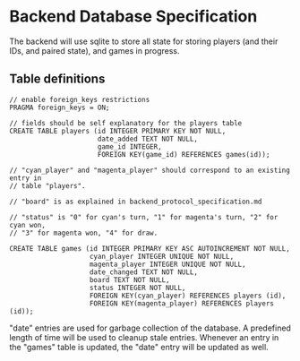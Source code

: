 # Backend Database Specification

The backend will use sqlite to store all state for storing players (and their
IDs, and paired state), and games in progress.

## Table definitions

```
// enable foreign_keys restrictions
PRAGMA foreign_keys = ON;

// fields should be self explanatory for the players table
CREATE TABLE players (id INTEGER PRIMARY KEY NOT NULL,
                      date_added TEXT NOT NULL,
                      game_id INTEGER,
                      FOREIGN KEY(game_id) REFERENCES games(id));

// "cyan_player" and "magenta_player" should correspond to an existing entry in
// table "players".

// "board" is as explained in backend_protocol_specification.md

// "status" is "0" for cyan's turn, "1" for magenta's turn, "2" for cyan won,
// "3" for magenta won, "4" for draw.

CREATE TABLE games (id INTEGER PRIMARY KEY ASC AUTOINCREMENT NOT NULL,
                    cyan_player INTEGER UNIQUE NOT NULL,
                    magenta_player INTEGER UNIQUE NOT NULL,
                    date_changed TEXT NOT NULL,
                    board TEXT NOT NULL,
                    status INTEGER NOT NULL,
                    FOREIGN KEY(cyan_player) REFERENCES players (id),
                    FOREIGN KEY(magenta_player) REFERENCES players (id));
```

"date" entries are used for garbage collection of the database. A predefined
length of time will be used to cleanup stale entries. Whenever an entry in the
"games" table is updated, the "date" entry will be updated as well.
